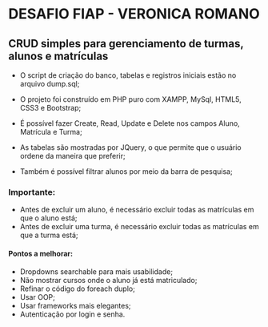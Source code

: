 # DESAFIO FIAP - VERONICA ROMANO

## CRUD simples para gerenciamento de turmas, alunos e matrículas

- O script de criação do banco, tabelas e registros iniciais estão no arquivo dump.sql;

- O projeto foi construído em PHP puro com XAMPP, MySql, HTML5, CSS3 e Bootstrap;

- É possível fazer Create, Read, Update e Delete nos campos Aluno, Matrícula e Turma;

- As tabelas são mostradas por JQuery, o que permite que o usuário ordene da maneira que preferir;

- Também é possível filtrar alunos por meio da barra de pesquisa;


### Importante:

- Antes de excluir um aluno, é necessário excluir todas as matrículas em que o aluno está;
- Antes de excluir uma turma, é necessário excluir todas as matrículas em que a turma está;


#### Pontos a melhorar:

- Dropdowns searchable para mais usabilidade;
- Não mostrar cursos onde o aluno já está matriculado;
- Refinar o código do foreach duplo;
- Usar OOP;
- Usar frameworks mais elegantes;
- Autenticação por login e senha.
